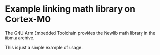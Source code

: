 # Example linking math library on Cortex-M0 



The GNU Arm Embedded Toolchain provides the Newlib math library in the libm.a archive.

This is just a simple example of usage.
